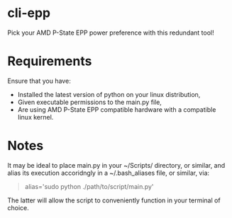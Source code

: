 # cli-epp

Pick your AMD P-State EPP power preference with this redundant tool!

# Requirements

Ensure that you have:

* Installed the latest version of python on your linux distribution,
* Given executable permissions to the main.py file,
* Are using AMD P-State EPP compatible hardware with a compatible linux kernel.

# Notes

It may be ideal to place main.py in your ~/Scripts/ directory, or similar, and alias its execution accoridngly in a ~/.bash_aliases file, or similar, via:
> alias='sudo python ./path/to/script/main.py'

The latter will allow the script to conveniently function in your terminal of choice.
